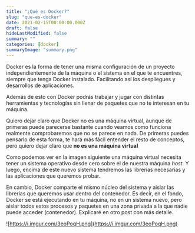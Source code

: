 ```yaml
---
title: "¿Qué es Docker?"
slug: "que-es-docker"
date: 2021-02-15T00:00:00.000Z
draft: false
hideLastModified: false
summary: ""
categories: [docker]
summaryImage: "summary.png"
---
```


Docker es la forma de tener una misma configuración de un proyecto independientemente de la máquina o el sistema en el que te encuentres, siempre que tenga Docker instalado. Facilitando así los despliegues y desarrollos de aplicaciones.

Además de esto con Docker podrás trabajar y jugar con distintas herramientas y tecnologías sin llenar de paquetes que no te interesan en tu máquina.

Quiero dejar claro que Docker no es una máquina virtual, aunque de primeras puede parecerse bastante cuando veamos como funciona realmente comprobaremos que no se parece en nada. De primeras puedes pensarlo de esta forma, te hará más fácil entender el resto de conceptos, pero quiero dejar claro que **no es una máquina virtual**

Como podemos ver en la imagen siguiente una máquina virtual necesita tener un sistema operativo desde cero sobre el de nuestra máquina *host*. Y luego, encima de este nuevo sistema tendremos las librerías necesarias y las aplicaciones que queremos probar.

En cambio, Docker comparte el mismo núcleo del sistema y aislar las librerías que queremos usar dentro del contenedor. Es decir, en el fondo, Docker se está ejecutando en tu máquina, no en un sistema nuevo, pero aislar todos estos procesos y paquetes en una zona privada a la que nadie puede acceder (contenedor). Explicaré en otro post con más detalle.

![https://i.imgur.com/3eoPoqH.png](https://i.imgur.com/3eoPoqH.png)

